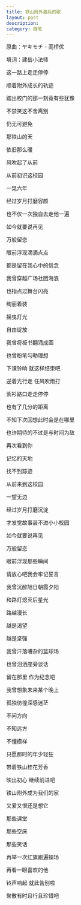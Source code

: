 ```yaml
---
title: 铁山附外最后的歌
layout: post
description: 
category: 随笔
---
```


原曲：ヤキモチ - 高桥优

填词：建岳小法师

这一路上走走停停

顺着附外成长的轨迹

踏出校门的那一刻竟有些犹豫

不禁笑这不舍离别

仍无可避免

那铁山的天

依旧那么暖

风吹起了从前

从前初识这校园

一晃六年

经过岁月打磨容颜

也不仅一次独自去走他一遍

如今就要说再见

万般留恋

眼前浮现滴滴点点

都是留在我心中的信念

我曾穿越广场社团海浪

也指点过舞台闪亮

绚丽着装

摇曳灯光

自由绽放

我曾将板书翻涌成画

也曾粉笔勾勒理想

下课铃响 就这样结束吧

逆着光行走 任风吹雨打

紫衫路口走走停停

也有了几分的距离

不知下次回想此时会是在哪里

也许期待的不过是与时间为敌

再次看到你

记忆的天地

找不到踪迹

从前来到这校园

一望无边

经过岁月打磨沉淀

才发觉故事装不进小小校园

如今就要说再见

万般留恋

眼前浮现那些瞬间

请放心吧我会牢记誓言

我曾沉醉旭日朝霞夕阳

和路灯熄灭后星光

路越漫长

越是渴望

越是坚强

我曾汗落嘈杂的篮球场

也曾泪洒座旁谈话

留在那里 作为纪念吧

我曾想象未来某个晚上

孤独彷徨深感迷茫

不问方向

不知远方

不懂模样

只愿那时的年少轻狂

带着铁山桂花芳香

映出初心 继续前进吧

铁山附外成为我们的家

又爱又恨还是想它

那些课堂

那些空床

那些笑话

再举一次红旗跑遍操场

再看一眼喜欢的他

铃声响起 就此告别啦

聚散有时且行且珍惜吧
